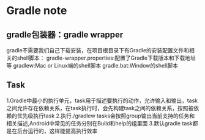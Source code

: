# Gradle note

## gradle包装器：gradle wrapper
gradle不需要我们自己下载安装，在项目根目录下有Gradle的安装配置文件和相关的shell脚本：
gradle-wrapper.properties:配置了Gradle下载版本和下载地址等
gradlew:Mac or Linux端的shell脚本
gradle.bat:Window的shell脚本

## Task
1.Gradle中最小的执行单元，task用于描述要执行的动作，允许输入和输出，task之间允许存在依赖关系，在task执行时，会先构建task之间的依赖关系，按照被依赖的优先级执行task
2.执行./gradlew tasks会按照group输出当前支持的任务和相关描述,Android中常见的任务分别在Build和help的组里面
3.默认gradle task都是在后台运行的，这样能提高执行效率



